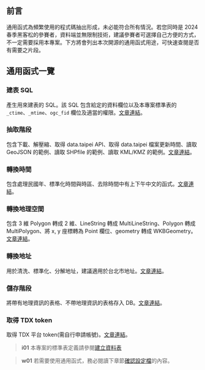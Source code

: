 ## 前言

通用函式為頻繁使用的程式碼抽出形成，未必能符合所有情況。若您同時是 2024 春季黑客松的參賽者，資料端並無限制技術，建議參賽者可選擇自己方便的方式，不一定需要採用本專案。下方將會列出本次開源的通用函式用途，可快速查閱是否有需要之片段。

## 通用函式一覽

### 建表 SQL

產生用來建表的 SQL。該 SQL 包含給定的資料欄位以及本專案標準表的 `_ctime`、`_mtime`、`ogc_fid` 欄位及適當的權限。[文章連結](/data-end/utils-generate-sql)。

### 抽取階段

包含下載、解壓縮、取得 data.taipei API、取得 data.taipei 檔案更新時間、讀取 GeoJSON 的範例、讀取 SHPfile 的範例、讀取 KML/KMZ 的範例。[文章連結](/data-end/utils-extract)。

### 轉換時間

包含處理民國年、標準化時間與時區、去除時間中有上下午中文的函式。[文章連結](/data-end/utils-transform-time)。

### 轉換地理空間

包含 3 維 Polygon 轉成 2 維、LineString 轉成 MultiLineString、Polygon 轉成 MultiPolygon、將 x, y 座標轉為 Point 欄位、geometry 轉成 WKBGeometry。[文章連結](/data-end/utils-transform-geometry)。

### 轉換地址

用於清洗、標準化、分解地址，建議適用於台北市地址。[文章連結](/data-end/utils-transform-address)。

### 儲存階段

將帶有地理資訊的表格、不帶地理資訊的表格存入 DB。[文章連結](/data-end/utils-load)。

### 取得 TDX token

取得 TDX 平台 token(需自行申請帳號)。[文章連結](/data-end/utils-tdx)。

> **i01**
> 本專案的標準表定義請參閱[建立資料表](/data-end/dag-table)

> **w01**
> 若需要使用通用函式，務必閱讀下章節[確認設定檔](/data-end/dag-config)的內容。
